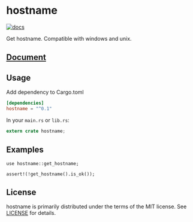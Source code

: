
hostname
===
[![docs](https://docs.rs/hostname/badge.svg?version=0.1.0 "docs")](https://docs.rs/hostname)

Get hostname. Compatible with windows and unix.

## [Document](https://docs.rs/hostname)

## Usage
Add dependency to Cargo.toml

```toml
[dependencies]
hostname = "^0.1"
```

In your `main.rs` or `lib.rs`:

```rust
extern crate hostname;
```

## Examples
```
use hostname::get_hostname;

assert!(!get_hostname().is_ok());
```

## License
hostname is primarily distributed under the terms of the MIT license.
See [LICENSE](LICENSE) for details.
